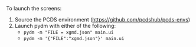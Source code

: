 To launch the screens:
  1. Source the PCDS environment (https://github.com/pcdshub/pcds-envs)
  2. Launch pydm with either of the following:
     - `pydm -m "FILE = xgmd.json" main.ui`
     - `pydm -m '{"FILE":"xgmd.json"}' main.ui`
